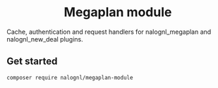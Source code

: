 <h1 align="center">Megaplan module</h1>

Cache, authentication and request handlers for nalognl_megaplan and nalognl_new_deal plugins.

## Get started

```bash
composer require nalognl/megaplan-module
```